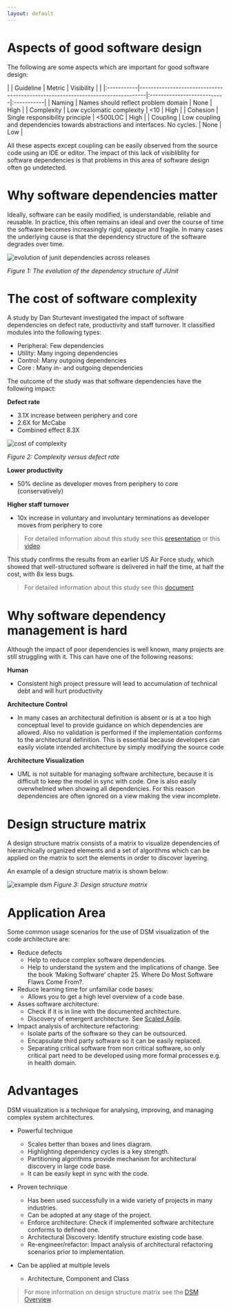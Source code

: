```yaml
---
layout: default
---
```


# Aspects of good software design

The following are some aspects which are important for good software design:

|            | Guideline                                                                      | Metric                     | Visibility |                                                                                |
|:-----------|--------------------------------------------------------------------------------|:---------------------------|:-----------|
| Naming     | Names should reflect problem domain                                            | None                       | High       |
| Complexity | Low cyclomatic complexity                                                      | <10                        | High       |
| Cohesion   | Single responsibility principle                                                | <500LOC                    | High       |
| Coupling   | Low coupling and dependencies towards abstractions and interfaces. No cycles.  | None                       | Low        |

All these aspects except coupling can be easily observed from the source code using an IDE or editor. 
The impact of this lack of visibliblity for software dependencies is that problems in this area of software design often go undetected.

# Why software dependencies matter

Ideally, software can be easily modified, is understandable, reliable and reusable. 
In practice, this often remains an ideal and over the course of time the software becomes increasingly rigid, 
opaque and fragile. In many cases the underlying cause is that the dependency structure of the software degrades over time.

![evolution of junit dependencies across releases](https://dsmsuite.github.io/assets/img/index/nunit.gif "evolution of junit dependencies across releases")

*Figure 1: The evolution of the dependency structure of JUnit*

# The cost of software complexity
A study by Dan Sturtevant investigated the impact of software dependencies on defect rate, productivity and staff turnover. It classified modules into the following types:
* Peripheral: Few dependencies
* Utility: Many ingoing dependencies
* Control: Many outgoing dependencies
* Core : Many in- and outgoing dependencies

The outcome of the study was that software dependencies have the following impact:

**Defect rate**
* 3.1X increase between periphery and core
* 2.6X for McCabe
* Combined effect 8.3X

![cost of complexity](https://dsmsuite.github.io/assets/img/index/cost_of_complexity.png "cost of complexity")

*Figure 2: Complexity versus defect rate*

**Lower productivity**
* 50% decline as developer moves from periphery to core (conservatively) 

**Higher staff turnover**
* 10x increase in voluntary and involuntary terminations as developer moves from periphery to core

> For detailed information about this study see this [presentation](https://dsmsuite.github.io/documents/sturtevant_050613.pdf) 
> or this [video](https://www.youtube.com/watch?v=tO4OinbOWaE).

This study confirms the results from an earlier US Air Force study, which showed that well-structured software 
is delivered in half the time, at half the cost, with 8x less bugs. 

> For detailed information about this study see this [document](https://dsmsuite.github.io/documents/mitre-architecture-report.pdf) 

# Why software dependency management is hard

Although the impact of poor dependencies is well known, many projects are still struggling with it.
This can have one of the following reasons:

**Human**
* Consistent high project pressure will lead to accumulation of technical debt and will hurt productivity

**Architecture Control**
* In many cases an architectural definition is absent or is at a too high conceptual level to provide guidance on which dependencies are allowed. 
Also no validation is performed if the implementation conforms to the architectural definition. 
This is essential because developers can easily violate intended architecture by simply modifying the source code

**Architecture Visualization**
* UML is not suitable for managing software architecture, because it is difficult to keep the model in sync with code. One is also easily overwhelmed when showing all dependencies. For this reason dependencies are often ignored on a view making the view incomplete.
	
# Design structure matrix

A design structure matrix consists of a matrix to visualize dependencies of hierarchically organized elements and 
a set of algorithms which can be applied on the matrix to sort the elements in order to discover layering.

An example of a design structure matrix is shown below:

![example dsm](https://dsmsuite.github.io/assets/img/index/dsm_example.png "example dsm")
*Figure 3: Design structure matrix*

# Application Area

Some common usage scenarios for the use of DSM visualization of the code architecture are:
* Reduce defects
  * Help to reduce complex software dependencies.
  * Help to understand the system and the implications of change. See the book ‘Making Software’ chapter 25. Where Do Most Software Flaws Come From?.
* Reduce learning time for unfamiliar code bases:
  * Allows you to get a high level overview of a code base.
* Asses software architecture:
  * Check if it is in line with the documented architecture.
  * Discovery of emergent architecture. See [Scaled Agile](https://www.scaledagileframework.com/agile-architecture/).
* Impact analysis of architecture refactoring:
  * Isolate parts of the software so they can be outsourced.
  * Encapsulate third party software so it can be easily replaced.
  * Separating critical software from non critical software, so only critical part need to be developed using more formal processes e.g. in health domain.

# Advantages
DSM visualization is a technique for analysing, improving, and managing complex system architectures.

* Powerful technique 
  * Scales better than boxes and lines diagram.
  * Highlighting dependency cycles is a key strength.
  * Partitioning algorithms provide mechanism for architectural discovery in large code base.
  * It can be easily kept in sync with the code.
  
* Proven technique 
  * Has been used successfully in a wide variety of projects in many industries.
  * Can be adopted at any stage of the project.
  * Enforce architecture: Check if implemented software architecture conforms to defined one. 
  * Architectural Discovery: Identify structure existing code base. 
  * Re-engineer/refactor: Impact analysis of architectural refactoring scenarios prior to implementation.

* Can be applied at multiple levels
  * Architecture, Component and Class

> For more information on design structure matrix see the [DSM Overview](dsm_overview).

